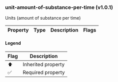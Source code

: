 ### unit-amount-of-substance-per-time (v1.0.1)
Units (amount of substance per time)

| Property | Type | Description | Flags |
|---|---|---|---|


#### Legend

| Flag | Description |
| --- | --- |
| ⬆️ | Inherited property |
| ✅ | Required property |

